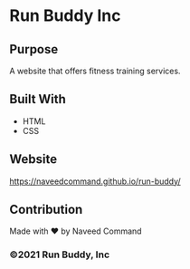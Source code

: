 # Run Buddy Inc

## Purpose
A website that offers fitness training services.

## Built With
* HTML
* CSS

## Website
https://naveedcommand.github.io/run-buddy/

## Contribution
Made with ❤️ by Naveed Command

### ©️2021 Run Buddy, Inc 

